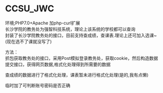 # CCSU_JWC

环境;PHP7.0+Apache 加php-curl扩展<br>
长沙学院的教务处为强智科技系统，理论上该系统的学校都可以查询<br>
封装了长沙学院教务处的接口，目前支持查成绩，查课表.理论上还可加入选课~(现在选不了课就没写了)<br>

方法：<br>
抓包获取教务处的接口，采用Post模拟登录教务处，获取cookie，然后构造数据提交接口，获得网页数据,格式化处理得到所需要的数据<br>

查成绩的数据进行了格式化处理，课表暂未进行格式化处理(是的,我有点懒)

临时加了可判断账号密码是否正确<br>
